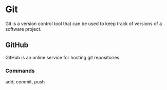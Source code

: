 # Git

Git is a version control tool that can be used to keep track of versions of a software project.

## GitHub

GitHub is an online service for hosting git repositories.

### Commands

add, commit, push 
